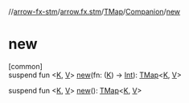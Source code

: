 //[arrow-fx-stm](../../../../index.md)/[arrow.fx.stm](../../index.md)/[TMap](../index.md)/[Companion](index.md)/[new](new.md)

# new

[common]\
suspend fun &lt;[K](new.md), [V](new.md)&gt; [new](new.md)(fn: ([K](new.md)) -&gt; [Int](https://kotlinlang.org/api/latest/jvm/stdlib/kotlin/-int/index.html)): [TMap](../index.md)&lt;[K](new.md), [V](new.md)&gt;

suspend fun &lt;[K](new.md), [V](new.md)&gt; [new](new.md)(): [TMap](../index.md)&lt;[K](new.md), [V](new.md)&gt;
